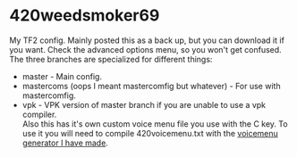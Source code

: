 # 420weedsmoker69
My TF2 config. Mainly posted this as a back up, but you can download it if you want. Check the advanced options menu, so you won't get confused.
The three branches are specialized for different things:  
* master - Main config.  
* mastercoms (oops I meant mastercomfig but whatever) - For use with mastercomfig.  
* vpk - VPK version of master branch if you are unable to use a vpk compiler.  
Also this has it's own custom voice menu file you use with the C key. To use it you will need to compile 420voicemenu.txt with the [voicemenu generator I have made](https://github.com/WhyIsEvery4thYearAlwaysBad/VoicemenuGenerator).
